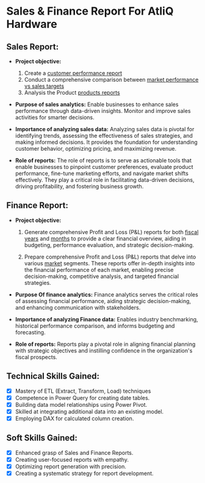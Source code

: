 
# Sales & Finance Report For AtliQ Hardware
## Sales Report:

- **Project objective:**

    1. Create a [customer performance report](https://github.com/vikaskushwah312/AtliQ_Hardware_Sales_Report_Excel/blob/main/Customer%20Performance%20Report.pdf)
    2. Conduct a comprehensive comparison between [market performance vs sales targets](https://github.com/vikaskushwah312/AtliQ_Hardware_Sales_Report_Excel/blob/main/Market%20Performance%20vs%20Target%20Report.pdf)
    3. Analysis the Product [products reports](https://github.com/vikaskushwah312/AtliQ_Hardware_Sales_Report_Excel/blob/main/Products%20Reports.pdf)

- **Purpose of sales analytics:** Enable businesses to enhance sales performance through data-driven insights. Monitor and improve sales activities for smarter decisions.

- **Importance of analyzing sales data:** Analyzing sales data is pivotal for identifying trends, assessing the effectiveness of sales strategies, and making informed decisions. It provides the foundation for understanding customer behavior, optimizing pricing, and maximizing revenue.

- **Role of reports:** The role of reports is to serve as actionable tools that enable businesses to pinpoint customer preferences, evaluate product performance, fine-tune marketing efforts, and navigate market shifts effectively. They play a critical role in facilitating data-driven decisions, driving profitability, and fostering business growth.


## Finance Report:
- **Project objective:**

    1. Generate comprehensive Profit and Loss (P&L) reports for both [fiscal years](https://github.com/vikaskushwah312/AtliQ_Hardware_Sales_Report_Excel/blob/main/P%26L%20Statement%20by%20Fiscal%20Year.pdf) and [months](https://github.com/vikaskushwah312/AtliQ_Hardware_Sales_Report_Excel/blob/main/P%26L%20Statement%20by%20Months.pdf) to provide a clear financial overview, aiding in budgeting, performance evaluation, and strategic decision-making.

    2. Prepare comprehensive Profit and Loss (P&L) reports that delve into various [market](https://github.com/vikaskushwah312/AtliQ_Hardware_Sales_Report_Excel/blob/main/P%26L%20Statement%20by%20Markets.pdf) segments. These reports offer in-depth insights into the financial performance of each market, enabling precise decision-making, competitive analysis, and targeted financial strategies.

- **Purpose Of finance analytics:** Finance analytics serves the critical roles of assessing financial performance, aiding strategic decision-making, and enhancing communication with stakeholders.

- **Importance of analyzing Finance data:** Enables industry benchmarking, historical performance comparison, and informs budgeting and forecasting.

- **Role of reports:** Reports play a pivotal role in aligning financial planning with strategic objectives and instilling confidence in the organization's fiscal prospects.

## Technical Skills Gained:
- [x] Mastery of ETL (Extract, Transform, Load) techniques
- [x] Competence in Power Query for creating date tables.
- [x] Building data model relationships using Power Pivot.
- [x] Skilled at integrating additional data into an existing model.
- [x] Employing DAX for calculated column creation.

## Soft Skills Gained:
- [x] Enhanced grasp of Sales and Finance Reports.
- [x] Creating user-focused reports with empathy.
- [x] Optimizing report generation with precision.
- [x] Creating a systematic strategy for report development.
